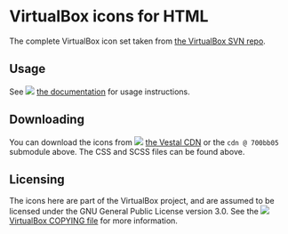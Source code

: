 # VirtualBox icons for HTML
The complete VirtualBox icon set taken from [the VirtualBox SVN repo](https://www.virtualbox.org/browser/vbox/trunk/src/VBox/Frontends/VirtualBox/images?rev=80000).
## Usage
See ![](https://cdn.jsdelivr.net/gh/Sid220/cdn@main/vi/file-manager-properties.png) [the documentation](https://vi.plios.tech/#usage) for usage instructions.
## Downloading
You can download the icons from ![](https://cdn.jsdelivr.net/gh/Sid220/cdn@main/vi/download-manager.png) [the Vestal CDN](https://github.com/Sid220/cdn/tree/main/vi) or the `cdn @ 700bb05` submodule above. The CSS and SCSS files can be found above.
## Licensing
The icons here are part of the VirtualBox project, and are assumed to be licensed under the GNU General Public License version 3.0. See the ![](https://cdn.jsdelivr.net/gh/Sid220/cdn@main/vi/file-manager-copy.png) [VirtualBox COPYING file](https://www.virtualbox.org/browser/vbox/trunk/COPYING) for more information.
